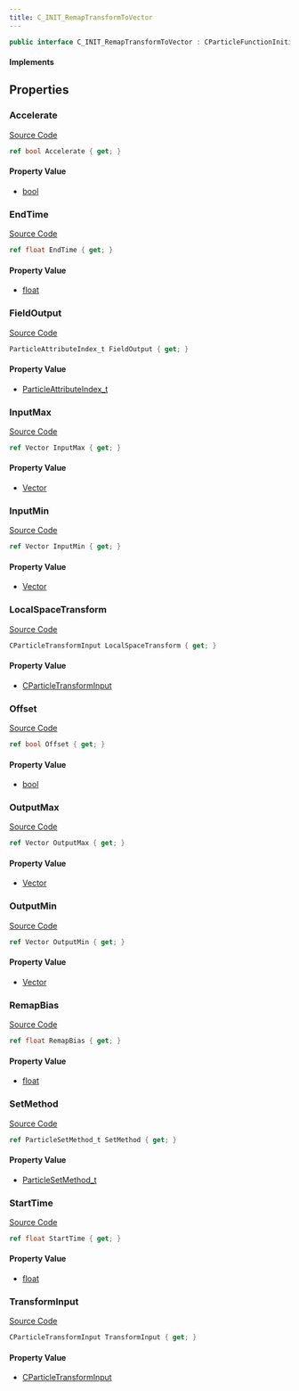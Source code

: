 ```yaml
---
title: C_INIT_RemapTransformToVector
---
```


```csharp
public interface C_INIT_RemapTransformToVector : CParticleFunctionInitializer, CParticleFunction, ISchemaClass<CParticleFunction>, ISchemaClass<CParticleFunctionInitializer>, ISchemaClass<C_INIT_RemapTransformToVector>, ISchemaField, ISchemaClass, INativeHandle
```

#### Implements

## Properties

### Accelerate

[Source Code](https://github.com/swiftly-solution/swiftlys2/blob/beta/managed/src/SwiftlyS2.Generated/Schemas/Interfaces/C_INIT_RemapTransformToVector.cs#L38)

```csharp
ref bool Accelerate { get; }
```

#### Property Value

- [bool](https://learn.microsoft.com/dotnet/api/system.boolean)

### EndTime

[Source Code](https://github.com/swiftly-solution/swiftlys2/blob/beta/managed/src/SwiftlyS2.Generated/Schemas/Interfaces/C_INIT_RemapTransformToVector.cs#L32)

```csharp
ref float EndTime { get; }
```

#### Property Value

- [float](https://learn.microsoft.com/dotnet/api/system.single)

### FieldOutput

[Source Code](https://github.com/swiftly-solution/swiftlys2/blob/beta/managed/src/SwiftlyS2.Generated/Schemas/Interfaces/C_INIT_RemapTransformToVector.cs#L16)

```csharp
ParticleAttributeIndex_t FieldOutput { get; }
```

#### Property Value

- [ParticleAttributeIndex_t](/docs/api/shared/schemadefinitions/particleattributeindex_t)

### InputMax

[Source Code](https://github.com/swiftly-solution/swiftlys2/blob/beta/managed/src/SwiftlyS2.Generated/Schemas/Interfaces/C_INIT_RemapTransformToVector.cs#L20)

```csharp
ref Vector InputMax { get; }
```

#### Property Value

- [Vector](/docs/api/shared/natives/vector)

### InputMin

[Source Code](https://github.com/swiftly-solution/swiftlys2/blob/beta/managed/src/SwiftlyS2.Generated/Schemas/Interfaces/C_INIT_RemapTransformToVector.cs#L18)

```csharp
ref Vector InputMin { get; }
```

#### Property Value

- [Vector](/docs/api/shared/natives/vector)

### LocalSpaceTransform

[Source Code](https://github.com/swiftly-solution/swiftlys2/blob/beta/managed/src/SwiftlyS2.Generated/Schemas/Interfaces/C_INIT_RemapTransformToVector.cs#L28)

```csharp
CParticleTransformInput LocalSpaceTransform { get; }
```

#### Property Value

- [CParticleTransformInput](/docs/api/shared/schemadefinitions/cparticletransforminput)

### Offset

[Source Code](https://github.com/swiftly-solution/swiftlys2/blob/beta/managed/src/SwiftlyS2.Generated/Schemas/Interfaces/C_INIT_RemapTransformToVector.cs#L36)

```csharp
ref bool Offset { get; }
```

#### Property Value

- [bool](https://learn.microsoft.com/dotnet/api/system.boolean)

### OutputMax

[Source Code](https://github.com/swiftly-solution/swiftlys2/blob/beta/managed/src/SwiftlyS2.Generated/Schemas/Interfaces/C_INIT_RemapTransformToVector.cs#L24)

```csharp
ref Vector OutputMax { get; }
```

#### Property Value

- [Vector](/docs/api/shared/natives/vector)

### OutputMin

[Source Code](https://github.com/swiftly-solution/swiftlys2/blob/beta/managed/src/SwiftlyS2.Generated/Schemas/Interfaces/C_INIT_RemapTransformToVector.cs#L22)

```csharp
ref Vector OutputMin { get; }
```

#### Property Value

- [Vector](/docs/api/shared/natives/vector)

### RemapBias

[Source Code](https://github.com/swiftly-solution/swiftlys2/blob/beta/managed/src/SwiftlyS2.Generated/Schemas/Interfaces/C_INIT_RemapTransformToVector.cs#L40)

```csharp
ref float RemapBias { get; }
```

#### Property Value

- [float](https://learn.microsoft.com/dotnet/api/system.single)

### SetMethod

[Source Code](https://github.com/swiftly-solution/swiftlys2/blob/beta/managed/src/SwiftlyS2.Generated/Schemas/Interfaces/C_INIT_RemapTransformToVector.cs#L34)

```csharp
ref ParticleSetMethod_t SetMethod { get; }
```

#### Property Value

- [ParticleSetMethod_t](/docs/api/shared/schemadefinitions/particlesetmethod_t)

### StartTime

[Source Code](https://github.com/swiftly-solution/swiftlys2/blob/beta/managed/src/SwiftlyS2.Generated/Schemas/Interfaces/C_INIT_RemapTransformToVector.cs#L30)

```csharp
ref float StartTime { get; }
```

#### Property Value

- [float](https://learn.microsoft.com/dotnet/api/system.single)

### TransformInput

[Source Code](https://github.com/swiftly-solution/swiftlys2/blob/beta/managed/src/SwiftlyS2.Generated/Schemas/Interfaces/C_INIT_RemapTransformToVector.cs#L26)

```csharp
CParticleTransformInput TransformInput { get; }
```

#### Property Value

- [CParticleTransformInput](/docs/api/shared/schemadefinitions/cparticletransforminput)

